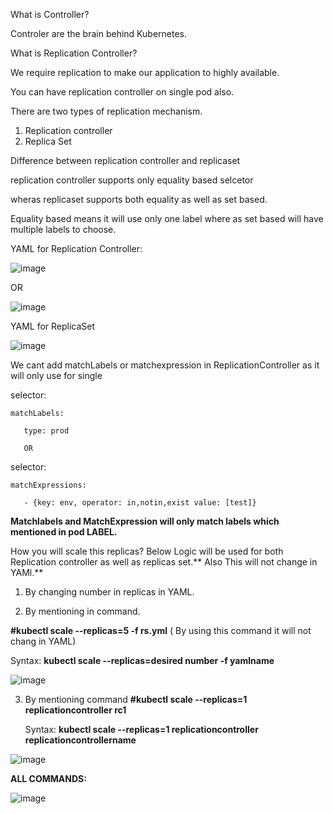 What is Controller?

Controler are the brain behind Kubernetes.

What is Replication Controller?

We require replication to make our application to highly available.

You can have replication controller on single pod also.

There are two types of replication mechanism.

1. Replication controller
2. Replica Set

Difference between replication controller and replicaset

replication controller supports only equality based selcetor 

wheras replicaset supports both equality as well as set based.

Equality based means it will use only one label where as set based will have multiple labels to choose.

YAML for Replication Controller:

![image](https://github.com/Khushang49/90DaysofKubernetes/assets/95266353/8f47c8a9-0f18-4052-8dac-b1e152a9d5b3)

OR

![image](https://github.com/Khushang49/90DaysofKubernetes/assets/95266353/04c2abef-250e-4e48-b490-43349e0bc208)

YAML for ReplicaSet

![image](https://github.com/Khushang49/90DaysofKubernetes/assets/95266353/72fa970f-017c-4ea2-887a-e067747d4f98)

We cant add matchLabels or matchexpression in ReplicationController as it will only use for single 

 selector:
    
    matchLabels:
       
       type: prod
	   
	   OR
  selector:
   
    matchExpressions:	  
       
       - {key: env, operator: in,notin,exist value: [test]}

 **Matchlabels and MatchExpression will only match labels which mentioned in pod LABEL.**


How you will scale this replicas? Below Logic will be used for both Replication controller as well as replicas set.** Also This will not change in YAMl.**

1. By changing number in replicas in YAML.

2. By mentioning in command.

**#kubectl scale --replicas=5 -f rs.yml**  ( By using this command it will not chang in YAML)

Syntax: **kubectl scale --replicas=desired number -f yamlname**

![image](https://github.com/Khushang49/90DaysofKubernetes/assets/95266353/ee658df8-b40b-4e63-afcc-2ed902ce61d0)

3. By mentioning command
   **#kubectl scale --replicas=1 replicationcontroller rc1**
    
   Syntax: **kubectl scale --replicas=1 replicationcontroller replicationcontrollername**
    
 ![image](https://github.com/Khushang49/90DaysofKubernetes/assets/95266353/4071226b-6754-4987-a678-bcf7525975c7)

**ALL COMMANDS:**

![image](https://github.com/Khushang49/90DaysofKubernetes/assets/95266353/eff8ceb4-493c-4b4d-ad07-081005bca80e)
